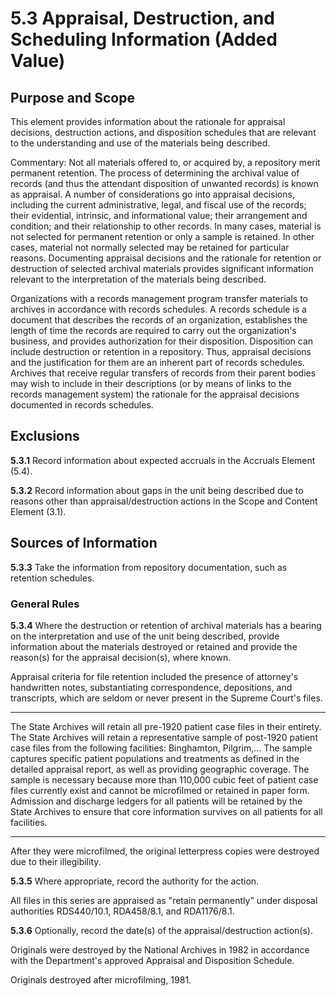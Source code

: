 # 5.3 Appraisal, Destruction, and Scheduling Information (Added Value)

## Purpose and Scope

This element provides information about the rationale for appraisal decisions, destruction actions, and disposition schedules that are relevant to the understanding and use of the materials being described.

Commentary: Not all materials offered to, or acquired by, a repository merit permanent retention. The process of determining the archival value of records (and thus the attendant disposition of unwanted records) is known as appraisal. A number of considerations go into appraisal decisions, including the current administrative, legal, and fiscal use of the records; their evidential, intrinsic, and informational value; their arrangement and condition; and their relationship to other records. In many cases, material is not selected for permanent retention or only a sample is retained. In other cases, material not normally selected may be retained for particular reasons. Documenting appraisal decisions and the rationale for retention or destruction of selected archival materials provides significant information relevant to the interpretation of the materials being described.

Organizations with a records management program transfer materials to archives in accordance with records schedules. A records schedule is a document that describes the records of an organization, establishes the length of time the records are required to carry out the organization's business, and provides authorization for their disposition. Disposition can include destruction or retention in a repository. Thus, appraisal decisions and the justification for them are an inherent part of records schedules. Archives that receive regular transfers of records from their parent bodies may wish to include in their descriptions (or by means of links to the records management system) the rationale for the appraisal decisions documented in records schedules.

## Exclusions

**5.3.1** Record information about expected accruals in the Accruals Element (5.4).

**5.3.2** Record information about gaps in the unit being described due to reasons other than appraisal/destruction actions in the Scope and Content Element (3.1).

## Sources of Information

**5.3.3** Take the information from repository documentation, such as retention schedules.

### General Rules

**5.3.4** Where the destruction or retention of archival materials has a bearing on the interpretation and use of the unit being described, provide information about the materials destroyed or retained and provide the reason(s) for the appraisal decision(s), where known.

<p class="dacs-example">Appraisal criteria for file retention included the presence of attorney's handwritten notes, substantiating correspondence, depositions, and transcripts, which are seldom or never present in the Supreme Court's files.</p>

-------------------------

<p class="dacs-example">The State Archives will retain all pre-1920 patient case files in their entirety. The State Archives will retain a representative sample of post-1920 patient case files from the following facilities: Binghamton, Pilgrim,... The sample captures specific patient populations and treatments as defined in the detailed appraisal report, as well as providing geographic coverage. The sample is necessary because more than 110,000 cubic feet of patient case files currently exist and cannot be microfilmed or retained in paper form. Admission and discharge ledgers for all patients will be retained by the State Archives to ensure that core information survives on all patients for all facilities.</p>

------------------------

<p class="dacs-example">After they were microfilmed, the original letterpress copies were destroyed due to their illegibility.</p>

**5.3.5** Where appropriate, record the authority for the action.

<p class="dacs-example">All files in this series are appraised as "retain permanently" under disposal authorities RDS440/10.1, RDA458/8.1, and RDA1176/8.1.</p>

**5.3.6** Optionally, record the date(s) of the appraisal/destruction action(s).

<p class="dacs-example">Originals were destroyed by the National Archives in 1982 in accordance with the Department's approved Appraisal and Disposition Schedule.</p>
<p class="dacs-example">Originals destroyed after microfilming, 1981.</p>
